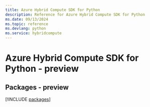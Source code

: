 ```yaml
---
title: Azure Hybrid Compute SDK for Python
description: Reference for Azure Hybrid Compute SDK for Python
ms.date: 09/13/2024
ms.topic: reference
ms.devlang: python
ms.service: hybridcompute
---
```

# Azure Hybrid Compute SDK for Python - preview
## Packages - preview
[!INCLUDE [packages](hybrid-compute-index.md)]